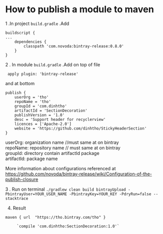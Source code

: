 # How to publish a module to maven

1 .In project `build.gradle` .Add

```
buildscript {
...
    dependencies {
        classpath 'com.novoda:bintray-release:0.8.0'
    }
}
```
2 . In module `build.gradle` .Add on top of file

` apply plugin: 'bintray-release'`

and at bottom

```
publish {
    userOrg = 'tho'
    repoName = 'tho'
    groupId = 'com.dinhtho'
    artifactId = 'SectionDecoration'
    publishVersion = '1.0'
    desc = 'Support header for recyclerview'
    licences = ['Apache-2.0']
    website = 'https://github.com/dinhtho/StickyHeaderSection'
}
```

userOrg: organization name //must same at on bintray <br />
repoName: repository name // must same at on bintray <br />
groupId: directory contain artifactId package  <br />
artifactId: package name


More information about configurations referenced at https://github.com/novoda/bintray-release/wiki/Configuration-of-the-publish-closure

3 . Run on terminal
`./gradlew clean build bintrayUpload -PbintrayUser=YOUR_USER_NAME -PbintrayKey=YOUR_KEY -PdryRun=false --stacktrace`

4. Result

`maven {
             url  "https://tho.bintray.com/tho"
         }`

         `compile 'com.dinhtho:SectionDecoration:1.0'`

